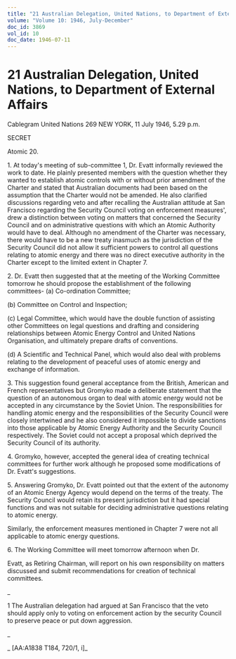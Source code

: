 ```yaml
---
title: "21 Australian Delegation, United Nations, to Department of External Affairs"
volume: "Volume 10: 1946, July-December"
doc_id: 3869
vol_id: 10
doc_date: 1946-07-11
---
```


# 21 Australian Delegation, United Nations, to Department of External Affairs

Cablegram United Nations 269 NEW YORK, 11 July 1946, 5.29 p.m.

SECRET

Atomic 20.

1\. At today's meeting of sub-committee 1, Dr. Evatt informally reviewed the work to date. He plainly presented members with the question whether they wanted to establish atomic controls with or without prior amendment of the Charter and stated that Australian documents had been based on the assumption that the Charter would not be amended. He also clarified discussions regarding veto and after recalling the Australian attitude at San Francisco regarding the Security Council voting on enforcement measures', drew a distinction between voting on matters that concerned the Security Council and on administrative questions with which an Atomic Authority would have to deal. Although no amendment of the Charter was necessary, there would have to be a new treaty inasmuch as the jurisdiction of the Security Council did not allow it sufficient powers to control all questions relating to atomic energy and there was no direct executive authority in the Charter except to the limited extent in Chapter 7.

2\. Dr. Evatt then suggested that at the meeting of the Working Committee tomorrow he should propose the establishment of the following committees- (a) Co-ordination Committee;

(b) Committee on Control and Inspection;

(c) Legal Committee, which would have the double function of assisting other Committees on legal questions and drafting and considering relationships between Atomic Energy Control and United Nations Organisation, and ultimately prepare drafts of conventions.

(d) A Scientific and Technical Panel, which would also deal with problems relating to the development of peaceful uses of atomic energy and exchange of information.

3\. This suggestion found general acceptance from the British, American and French representatives but Gromyko made a deliberate statement that the question of an autonomous organ to deal with atomic energy would not be accepted in any circumstance by the Soviet Union. The responsibilities for handling atomic energy and the responsibilities of the Security Council were closely intertwined and he also considered it impossible to divide sanctions into those applicable by Atomic Energy Authority and the Security Council respectively. The Soviet could not accept a proposal which deprived the Security Council of its authority.

4\. Gromyko, however, accepted the general idea of creating technical committees for further work although he proposed some modifications of Dr. Evatt's suggestions.

5\. Answering Gromyko, Dr. Evatt pointed out that the extent of the autonomy of an Atomic Energy Agency would depend on the terms of the treaty. The Security Council would retain its present jurisdiction but it had special functions and was not suitable for deciding administrative questions relating to atomic energy.

Similarly, the enforcement measures mentioned in Chapter 7 were not all applicable to atomic energy questions.

6\. The Working Committee will meet tomorrow afternoon when Dr.

Evatt, as Retiring Chairman, will report on his own responsibility on matters discussed and submit recommendations for creation of technical committees.

_

1 The Australian delegation had argued at San Francisco that the veto should apply only to voting on enforcement action by the security Council to preserve peace or put down aggression.

_

_ [AA:A1838 T184, 720/1, i]_
